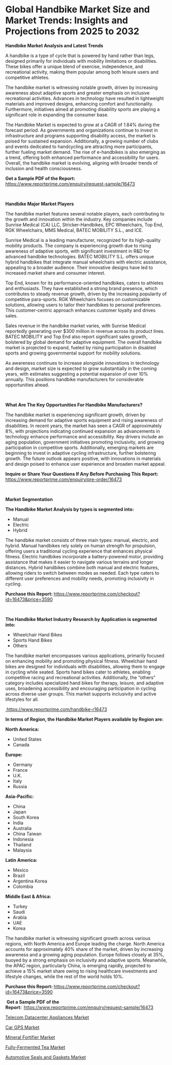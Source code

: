 <p><h1>Global Handbike Market Size and Market Trends: Insights and Projections from 2025 to 2032</h1></p><p><strong>Handbike Market Analysis and Latest Trends</strong></p>
<p><p>A handbike is a type of cycle that is powered by hand rather than legs, designed primarily for individuals with mobility limitations or disabilities. These bikes offer a unique blend of exercise, independence, and recreational activity, making them popular among both leisure users and competitive athletes. </p><p>The handbike market is witnessing notable growth, driven by increasing awareness about adaptive sports and greater emphasis on inclusive recreational activities. Advances in technology have resulted in lightweight materials and improved designs, enhancing comfort and functionality. Furthermore, initiatives aimed at promoting disability sports are playing a significant role in expanding the consumer base.</p><p>The Handbike Market is expected to grow at a CAGR of 1.84% during the forecast period. As governments and organizations continue to invest in infrastructure and programs supporting disability access, the market is poised for sustained expansion. Additionally, a growing number of clubs and events dedicated to handcycling are attracting more participants, further fueling market demand. The rise of e-handbikes is also emerging as a trend, offering both enhanced performance and accessibility for users. Overall, the handbike market is evolving, aligning with broader trends of inclusion and health consciousness.</p></p>
<p><strong>Get a Sample PDF of the Report:&nbsp;</strong> <a href="https://www.reportprime.com/enquiry/request-sample/16473?utm_campaign=2195&utm_medium=2&utm_source=Github&utm_content=ia&utm_term=17032025&utm_id=handbike">https://www.reportprime.com/enquiry/request-sample/16473</a></p>
<p>&nbsp;</p>
<p><strong>Handbike Major Market Players</strong></p>
<p><p>The handbike market features several notable players, each contributing to the growth and innovation within the industry. Key companies include Sunrise Medical (CA) LLC, Stricker-Handbikes, EPC Wheelchairs, Top End, RGK Wheelchairs, MMS Medical, BATEC MOBILITY S.L., and ICE. </p><p>Sunrise Medical is a leading manufacturer, recognized for its high-quality mobility products. The company is experiencing growth due to rising awareness of adaptive sports, with significant investment in R&D for advanced handbike technologies. BATEC MOBILITY S.L. offers unique hybrid handbikes that integrate manual wheelchairs with electric assistance, appealing to a broader audience. Their innovative designs have led to increased market share and consumer interest.</p><p>Top End, known for its performance-oriented handbikes, caters to athletes and enthusiasts. They have established a strong brand presence, which contributes to steady revenue growth, driven by the increasing popularity of competitive para-sports. RGK Wheelchairs focuses on customizable solutions, allowing users to tailor their handbikes to personal preferences. This customer-centric approach enhances customer loyalty and drives sales.</p><p>Sales revenue in the handbike market varies, with Sunrise Medical reportedly generating over $300 million in revenue across its product lines. BATEC MOBILITY and Top End also report significant sales growth, bolstered by global demand for adaptive equipment. The overall handbike market is projected to expand, fueled by rising participation in disabled sports and growing governmental support for mobility solutions. </p><p>As awareness continues to increase alongside innovations in technology and design, market size is expected to grow substantially in the coming years, with estimates suggesting a potential expansion of over 10% annually. This positions handbike manufacturers for considerable opportunities ahead.</p></p>
<p>&nbsp;</p>
<p><strong>What Are The Key Opportunities For Handbike Manufacturers?</strong></p>
<p><p>The handbike market is experiencing significant growth, driven by increasing demand for adaptive sports equipment and rising awareness of disabilities. In recent years, the market has seen a CAGR of approximately 8%, with projections indicating continued expansion as advancements in technology enhance performance and accessibility. Key drivers include an aging population, government initiatives promoting inclusivity, and growing participation in competitive sports. Additionally, emerging markets are beginning to invest in adaptive cycling infrastructure, further bolstering growth. The future outlook appears positive, with innovations in materials and design poised to enhance user experience and broaden market appeal.</p></p>
<p><strong>Inquire or Share Your Questions If Any Before Purchasing This Report:</strong> <a href="https://www.reportprime.com/enquiry/pre-order/16473?utm_campaign=2195&utm_medium=2&utm_source=Github&utm_content=ia&utm_term=17032025&utm_id=handbike">https://www.reportprime.com/enquiry/pre-order/16473</a></p>
<p>&nbsp;</p>
<p><strong>Market Segmentation</strong></p>
<p><strong>The Handbike Market Analysis by types is segmented into:</strong></p>
<p><ul><li>Manual</li><li>Electric</li><li>Hybrid</li></ul></p>
<p><p>The handbike market consists of three main types: manual, electric, and hybrid. Manual handbikes rely solely on human strength for propulsion, offering users a traditional cycling experience that enhances physical fitness. Electric handbikes incorporate a battery-powered motor, providing assistance that makes it easier to navigate various terrains and longer distances. Hybrid handbikes combine both manual and electric features, allowing riders to switch between modes as needed. Each type caters to different user preferences and mobility needs, promoting inclusivity in cycling.</p></p>
<p><strong>Purchase this Report:&nbsp;</strong><a href="https://www.reportprime.com/checkout?id=16473&price=3590&utm_campaign=2195&utm_medium=2&utm_source=Github&utm_content=ia&utm_term=17032025&utm_id=handbike">https://www.reportprime.com/checkout?id=16473&price=3590</a></p>
<p>&nbsp;</p>
<p><strong>The Handbike Market Industry Research by Application is segmented into:</strong></p>
<p><ul><li>Wheelchair Hand Bikes</li><li>Sports Hand Bikes</li><li>Others</li></ul></p>
<p><p>The handbike market encompasses various applications, primarily focused on enhancing mobility and promoting physical fitness. Wheelchair hand bikes are designed for individuals with disabilities, allowing them to engage in cycling while seated. Sports hand bikes cater to athletes, enabling competitive racing and recreational activities. Additionally, the “others” category includes specialized hand bikes for therapy, leisure, and adaptive uses, broadening accessibility and encouraging participation in cycling across diverse user groups. This market supports inclusivity and active lifestyles for all.</p></p>
<p><a href="https://www.reportprime.com/handbike-r16473?utm_campaign=2195&utm_medium=2&utm_source=Github&utm_content=ia&utm_term=17032025&utm_id=handbike">&nbsp;https://www.reportprime.com/handbike-r16473</a></p>
<p><strong>In terms of Region, the Handbike Market Players available by Region are:</strong></p>
<p>
    <p> <strong> North America: </strong>
        <ul>
            <li>United States</li>
            <li>Canada</li>
        </ul>
        </p> 
    <p> <strong> Europe: </strong>
        <ul>
            <li>Germany</li>
            <li>France</li>
            <li>U.K.</li>
            <li>Italy</li>
            <li>Russia</li>
        </ul>
        </p> 
    <p> <strong> Asia-Pacific: </strong>
        <ul>
            <li>China</li>
            <li>Japan</li>
            <li>South Korea</li>
            <li>India</li>
            <li>Australia</li>
            <li>China Taiwan</li>
            <li>Indonesia</li>
            <li>Thailand</li>
            <li>Malaysia</li>
        </ul>
        </p> 
    <p> <strong> Latin America: </strong>
        <ul>
            <li>Mexico</li>
            <li>Brazil</li>
            <li>Argentina Korea</li>
            <li>Colombia</li>
        </ul>
        </p> 
    <p> <strong> Middle East & Africa: </strong>
        <ul>
            <li>Turkey</li>
            <li>Saudi</li>
            <li>Arabia</li>
            <li>UAE</li>
            <li>Korea</li>
        </ul>
    </p>
    </p>
<p><p>The handbike market is witnessing significant growth across various regions, with North America and Europe leading the charge. North America accounts for approximately 40% share of the market, driven by increasing awareness and a growing aging population. Europe follows closely at 35%, buoyed by a strong emphasis on inclusivity and adaptive sports. Meanwhile, the APAC region, particularly China, is emerging rapidly, projected to achieve a 15% market share owing to rising healthcare investments and lifestyle changes, while the rest of the world holds 10%.</p></p>
<p><strong>Purchase this Report: </strong><a href="https://www.reportprime.com/checkout?id=16473&price=3590&utm_campaign=2195&utm_medium=2&utm_source=Github&utm_content=ia&utm_term=17032025&utm_id=handbike">https://www.reportprime.com/checkout?id=16473&price=3590</a></p>
<p>&nbsp;<strong>Get a Sample PDF of the Report:&nbsp;&nbsp;</strong><a href="https://www.reportprime.com/enquiry/request-sample/16473?utm_campaign=2195&utm_medium=2&utm_source=Github&utm_content=ia&utm_term=17032025&utm_id=handbike">https://www.reportprime.com/enquiry/request-sample/16473</a></p>
<p><strong></strong></p>
<p><p><a href="https://www.linkedin.com/pulse/telecom-datacenter-appliances-market-growth-segmentation-x8jhe?utm_campaign=2195&utm_medium=2&utm_source=Github&utm_content=ia&utm_term=17032025&utm_id=handbike">Telecom Datacenter Appliances Market</a></p><p><a href="https://github.com/safatabhee/Market-Research-Report-List-1/blob/main/car-gps-market.md?utm_campaign=2195&utm_medium=2&utm_source=Github&utm_content=ia&utm_term=17032025&utm_id=handbike">Car GPS Market</a></p><p><a href="https://www.linkedin.com/pulse/mineral-fortifier-market-trends-growth-drivers-demand-supply-trade-goqbe?utm_campaign=2195&utm_medium=2&utm_source=Github&utm_content=ia&utm_term=17032025&utm_id=handbike">Mineral Fortifier Market</a></p><p><a href="https://www.linkedin.com/pulse/empowering-stakeholders-insights-from-fully-fermented-tea-market-ajh6e?utm_campaign=2195&utm_medium=2&utm_source=Github&utm_content=ia&utm_term=17032025&utm_id=handbike">Fully-Fermented Tea Market</a></p><p><a href="https://github.com/sivyerloucks/Market-Research-Report-List-1/blob/main/automotive-seals-and-gaskets-market.md?utm_campaign=2195&utm_medium=2&utm_source=Github&utm_content=ia&utm_term=17032025&utm_id=handbike">Automotive Seals and Gaskets Market</a></p></p>